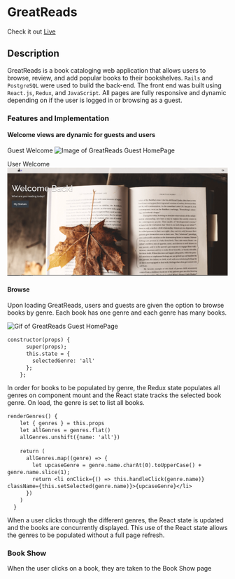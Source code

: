 # GreatReads

Check it out [Live](https://great-reads-nick-galluzzo.herokuapp.com/)

## Description

GreatReads is a book cataloging web application that allows users to browse, review, and add popular books to their bookshelves. `Rails` and `PostgreSQL` were used to build the back-end. The front end was built using `React.js`, `Redux`, and `JavaScript`. All pages are fully responsive and dynamic depending on if the user is logged in or browsing as a guest.

### Features and Implementation

#### Welcome views are dynamic for guests and users

Guest Welcome
![Image of GreatReads Guest HomePage](app/assets/images/guest-home.png)

User Welcome
![Image of GreatReads User HomePage](app/assets/images/user-home.png)

#### Browse
Upon loading GreatReads, users and guests are given the option to browse books by genre. Each book has one genre and each genre has many books. 


![Gif of GreatReads Guest HomePage](app/assets/images/home-gif.gif)


````
constructor(props) {
      super(props);
      this.state = {
        selectedGenre: 'all'
      };
    };
````

In order for books to be populated by genre, the Redux state populates all genres on component mount and the React state tracks the selected book genre. On load, the genre is set to list all books. 

````
renderGenres() {
    let { genres } = this.props
    let allGenres = genres.flat()
    allGenres.unshift({name: 'all'})

    return (
      allGenres.map((genre) => {
        let upcaseGenre = genre.name.charAt(0).toUpperCase() + genre.name.slice(1);
        return <li onClick={() => this.handleClick(genre.name)} className={this.setSelected(genre.name)}>{upcaseGenre}</li>
      })
    )
  }
````

When a user clicks through the different genres, the React state is updated and the books are concurrently displayed. This use of the React state allows the genres to be populated without a full page refresh.

### Book Show
When the user clicks on a book, they are taken to the Book Show page


